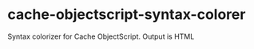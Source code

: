 cache-objectscript-syntax-colorer
=================================

Syntax colorizer for Cache ObjectScript. Output is HTML

